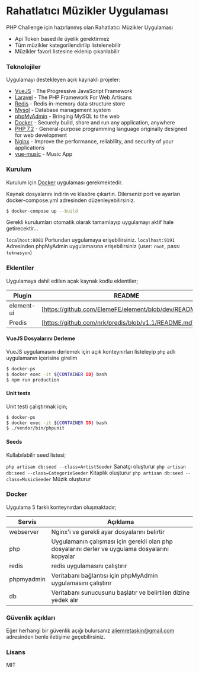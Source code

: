 # Rahatlatıcı Müzikler Uygulaması

PHP Challenge için hazırlanmış olan Rahatlatıcı Müzikler Uygulaması
  - Api Token based ile üyelik gerektirmez
  - Tüm müzikler kategorilendirilip listelenebilir
  - Müzikler favori listesine eklenip çıkarılabilir

### Teknolojiler

Uygulamayı destekleyen açık kaynaklı projeler:

* [VueJS](https://vuejs.org) - The Progressive JavaScript Framework
* [Laravel](https://laravel.com) - The PHP Framework For Web Artisans
* [Redis](https://redis.io/) -  Redis in-memory data structure store
* [Mysql](https://www.mysql.com) - Database management system
* [phpMyAdmin](https://www.phpmyadmin.net) -  Bringing MySQL to the web
* [Docker](https://www.docker.com) - Securely build, share and run any application, anywhere
* [PHP 7.2](https://www.php.net) - General-purpose programming language originally designed for web development
* [Nginx](https://www.nginx.com/) - Improve the performance, reliability, and security of your applications
* [vue-music](https://github.com/Sioxas/vue-music) - Music App

### Kurulum

Kurulum için [Docker](https://docs.docker.com/) uygulaması gerekmektedir.

Kaynak dosyalarını indirin ve klasöre çıkartın. Dilerseniz port ve ayarları docker-compose.yml adresinden düzenleyebilirsiniz.

```sh
$ docker-compose up --build
```

Gerekli kurulumları otomatik olarak tamamlayıp uygulamayı aktif hale getirecektir...

`localhost:8081` Portundan uygulamaya erişebilirsiniz.
`localhost:9191` Adresinden phpMyAdmin uygulamasına erişebilirsiniz (user: `root`, pass: `teknasyon`)

### Eklentiler

Uygulamaya dahil edilen açak kaynak kodlu eklentiler;

| Plugin | README |
| ------ | ------ |
| element-ui | [https://github.com/ElemeFE/element/blob/dev/README.md] |
| Predis | [https://github.com/nrk/predis/blob/v1.1/README.md] |

#### VueJS Dosyalarını Derleme

VueJS uygulamasını derlemek için açık konteynırları listeleyip `php` adlı uygulamanın içerisine girelim

```sh
$ docker-ps
$ docker exec -it ${CONTAINER ID} bash
$ npm run production
```
#### Unit tests

Unit testi çalıştırmak için;

```sh
$ docker-ps
$ docker exec -it ${CONTAINER ID} bash
$ ./vendor/bin/phpunit
```

#### Seeds

Kullabılabilir seed listesi;

`php artisan db:seed --class=ArtistSeeder` Sanatçı oluşturur
`php artisan db:seed --class=CategorieSeeder` Kitaplık oluşturur
`php artisan db:seed --class=MusicSeeder` Müzik oluşturur

### Docker
Uygulama 5 farklı konteynırdan oluşmaktadır;

| Servis | Açıklama |
| ------ | ------ |
| webserver | Nginx'i ve gerekli ayar dosyalarını belirtir |
| php | Uygulamanın çalışması için gerekli olan php dosyalarını derler ve uygulama dosyalarını kopyalar |
| redis | redis uygulamasını çalıştırır |
| phpmyadmin | Veritabanı bağlantısı için phpMyAdmin uygulamasını çalıştırır |
| db | Veritabanı sunucusunu başlatır ve belirtilen dizine yedek alır |

### Güvenlik açıkları

Eğer herhangi bir güvenlik açığı bulursanız aliemretaskin@gmail.com adresinden benle iletişime geçebilirsiniz.

### Lisans

MIT

